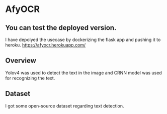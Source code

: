 # AfyOCR

## You can test the deployed version. 
I have depolyed the usecase by dockerizing the flask app and pushing it to heroku. https://afyocr.herokuapp.com/

## Overview
Yolov4 was used to detect the text in the image and CRNN model was used for recognizing the text. 

## Dataset
I got some open-source dataset regarding text detection. 
